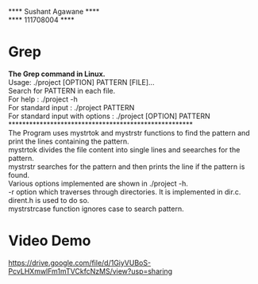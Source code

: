 
**** Sushant Agawane ****<br>
**** 111708004 ****<br>
# Grep
<b>The Grep command in Linux.</b><br>
Usage: ./project [OPTION] PATTERN [FILE]...<br>
Search for PATTERN in each file. <br>
For help : ./project -h <br>
For standard input : ./project PATTERN <br>
For standard input with options : ./project [OPTION] PATTERN <br>
*****************************************************<br>
The Program uses mystrtok and mystrstr functions to find the pattern and print the lines containing the pattern.<br>
mystrtok divides the file content into single lines and seearches for the pattern.<br>
mystrstr searches for the pattern and then prints the line if the pattern is found.<br>
Various options implemented are shown in ./project -h. <br>
-r option which traverses through directories. It is implemented in dir.c. dirent.h is used to do so.<br>
mystrstrcase function ignores case to search pattern.<br>



# Video Demo 
https://drive.google.com/file/d/1GiyVUBoS-PcvLHXmwlFm1mTVCkfcNzMS/view?usp=sharing
